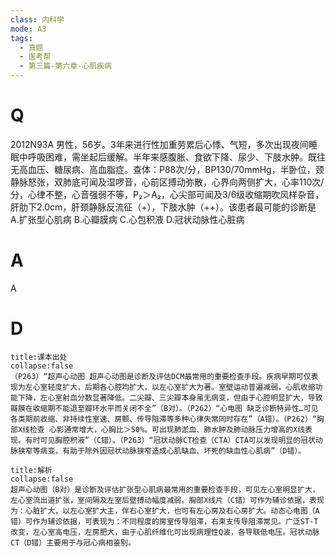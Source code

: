 ```yaml
---
class: 内科学
mode: A3
tags:
  - 真题
  - 医考帮
  - 第三篇-第六章-心肌疾病
---
```


# Q
2012N93A 男性，56岁。3年来进行性加重劳累后心悸、气短，多次出现夜间睡眠中呼吸困难，需坐起后缓解。半年来感腹胀、食欲下降、尿少、下肢水肿。既往无高血压、糖尿病、高血脂症。查体：P88次/分，BP130/70mmHg，半卧位，颈静脉怒张，双肺底可闻及湿啰音，心前区搏动弥散，心界向两侧扩大，心率110次/分，心律不整，心音强弱不等，P₂＞A₂，心尖部可闻及3/6级收缩期吹风样杂音，肝肋下2.0cm，肝颈静脉反流征（+），下肢水肿（++）。该患者最可能的诊断是
A.扩张型心肌病
B.心瓣膜病
C.心包积液
D.冠状动脉性心脏病

# A
A
# D
```ad-note
title:课本出处
collapse:false
（P263）“超声心动图 超声心动图是诊断及评估DCM最常用的重要检查手段。疾病早期可仅表现为左心室轻度扩大，后期各心腔均扩大，以左心室扩大为著。室壁运动普遍减弱，心肌收缩功能下降，左心室射血分数显著降低。二尖瓣、三尖瓣本身虽无病变，但由于心腔明显扩大，导致瓣膜在收缩期不能退至瓣环水平而关闭不全”（B对）。（P262）“心电图 缺乏诊断特异性…可见各类期前收缩、非持续性室速、房颤、传导阻滞等多种心律失常同时存在”（A错）。（P262）“胸部X线检查 心影通常增大，心胸比＞50%。可出现肺淤血、肺水肿及肺动脉压力增高的X线表现。有时可见胸腔积液”（C错）。（P263）“冠状动脉CT检查（CTA）CTA可以发现明显的冠状动脉狭窄等病变，有助于除外因冠状动脉狭窄造成心肌缺血、坏死的缺血性心肌病”（D错）。
```

```ad-summary
title:解析
collapse:false
超声心动图（B对）是诊断及评估扩张型心肌病最常用的重要检查手段，可见左心室明显扩大，左心室流出道扩张，室间隔及左室后壁搏动幅度减弱。胸部X线片（C错）可作为辅诊依据，表现为：心脏扩大，以左心室扩大主，伴右心室扩大，也可有左心房及右心房扩大。动态心电图（A错）可作为辅诊依据，可表现为：不同程度的房室传导阻滞，右束支传导阻滞常见。广泛ST-T改变，左心室高电压，左房肥大，由于心肌纤维化可出现病理性Q波，各导联低电压。冠状动脉CT（D错）主要用于与冠心病相鉴别。
```

